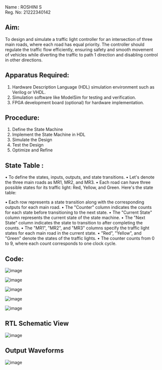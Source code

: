 Name : ROSHINI S  
Reg. No: 21222340142  

## Aim:
To design and simulate a traffic light controller for an intersection of three main roads, where each road has equal priority. The controller should regulate the traffic flow efficiently, ensuring safety and smooth movement of vehicles while diverting the traffic to path 1 direction and disabling control in other directions.
## Apparatus Required:
1.	Hardware Description Language (HDL) simulation environment such as Verilog or VHDL.
2.	Simulation software like ModelSim for testing and verification.
3.	FPGA development board (optional) for hardware implementation.
## Procedure:
1.	Define the State Machine
2.	Implement the State Machine in HDL
3.	Simulate the Design
4.	Test the Design
5.	Optimize and Refine

## State Table :
•	To define the states, inputs, outputs, and state transitions. 
•	Let's denote the three main roads as MR1, MR2, and MR3. 
•	Each road can have three possible states for its traffic light: Red, Yellow, and Green. Here's the state table:
   
•	Each row represents a state transition along with the corresponding outputs for each main road.
•	The "Counter" column indicates the counts for each state before transitioning to the next state.
•	The "Current State" column represents the current state of the state machine.
•	The "Next State" column indicates the state to transition to after completing the counts.
•	The "MR1", "MR2", and "MR3" columns specify the traffic light states for each main road in the current state.
•	"Red", "Yellow", and "Green" denote the states of the traffic lights.
•	The counter counts from 0 to 9, where each count corresponds to one clock cycle.


## Code: 

![image](https://github.com/RHUDHRESH/Hackathon/assets/74451692/5b696e19-ec79-407c-a4f6-2474894e9355)

![image](https://github.com/RHUDHRESH/Hackathon/assets/74451692/a7afabae-6fd4-42d5-ab22-46a651b35cf9)

![image](https://github.com/RHUDHRESH/Hackathon/assets/74451692/0c7dec64-c053-4d4d-b0e6-11ee8b8372c7)

![image](https://github.com/RHUDHRESH/Hackathon/assets/74451692/64f05004-b8f7-4e87-8cfb-23ad9ad1fb95)

![image](https://github.com/RHUDHRESH/Hackathon/assets/74451692/b7523f53-7afa-4f8b-a824-da6c53e0e31f)







## RTL Schematic View

![image](https://github.com/RHUDHRESH/Hackathon/assets/74451692/1bc00223-ea16-4533-ac48-93f3e65db698)

 


## Output Waveforms


 ![image](https://github.com/RHUDHRESH/Hackathon/assets/74451692/c9e5cc3f-51ec-4cb0-abcc-1e334c8742d9)



